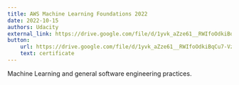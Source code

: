 ```yaml
---
title: AWS Machine Learning Foundations 2022
date: 2022-10-15
authors: Udacity
external_link: https://drive.google.com/file/d/1yvk_aZze61__RWIfoOdkiBqCu7-VzHva/view?usp=drive_link
button:
    url: https://drive.google.com/file/d/1yvk_aZze61__RWIfoOdkiBqCu7-VzHva/view?usp=drive_link
    text: certificate
---
```


Machine Learning and general software engineering practices.

<!--more-->